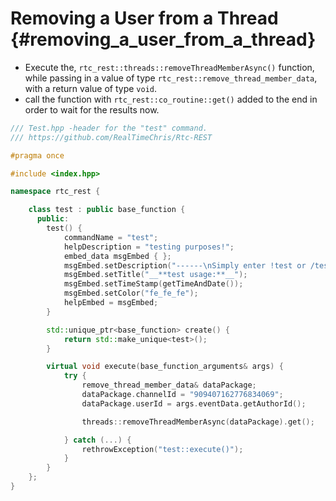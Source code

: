 Removing a User from a Thread {#removing_a_user_from_a_thread}
============
- Execute the, `rtc_rest::threads::removeThreadMemberAsync()` function, while passing in a value of type `rtc_rest::remove_thread_member_data`, with a return value of type `void`.
- call the function with `rtc_rest::co_routine::get()` added to the end in order to wait for the results now.

```cpp
/// Test.hpp -header for the "test" command.
/// https://github.com/RealTimeChris/Rtc-REST

#pragma once

#include <index.hpp>

namespace rtc_rest {

	class test : public base_function {
	  public:
		test() {
			commandName = "test";
			helpDescription = "testing purposes!";
			embed_data msgEmbed { };
			msgEmbed.setDescription("------\nSimply enter !test or /test!\n------");
			msgEmbed.setTitle("__**test usage:**__");
			msgEmbed.setTimeStamp(getTimeAndDate());
			msgEmbed.setColor("fe_fe_fe");
			helpEmbed = msgEmbed;
		}

		std::unique_ptr<base_function> create() {
			return std::make_unique<test>();
		}

		virtual void execute(base_function_arguments& args) {
			try {
				remove_thread_member_data& dataPackage;
				dataPackage.channelId = "909407162776834069";
				dataPackage.userId = args.eventData.getAuthorId();

				threads::removeThreadMemberAsync(dataPackage).get();

			} catch (...) {
				rethrowException("test::execute()");
			}
		}
	};
}
```
